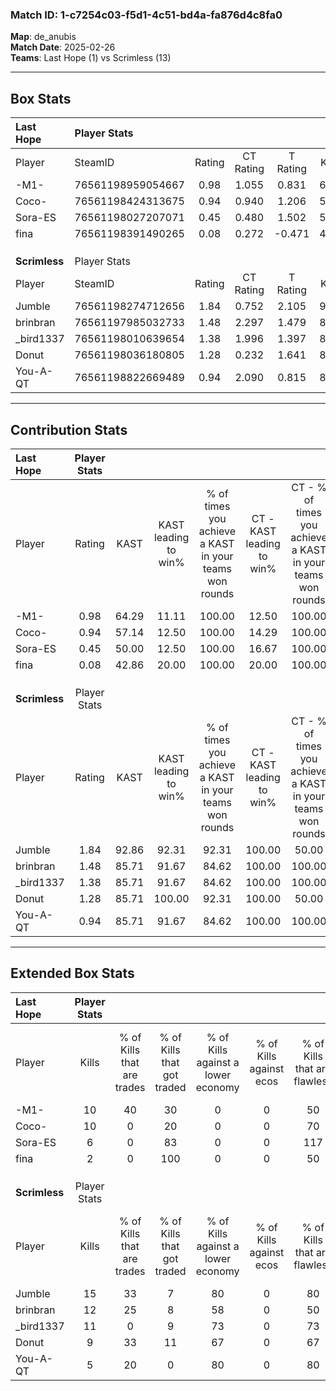 ### Match ID: 1-c7254c03-f5d1-4c51-bd4a-fa876d4c8fa0  
**Map**: de_anubis  
**Match Date**: 2025-02-26  
**Teams**: Last Hope (1) vs Scrimless (13)  

---  

## Box Stats  

| **Last Hope** | Player Stats      |        |           |          |       |       |       |         |        |      |     |
| :- | :- | :-: | :-: | :-: | :-: | :-: | :-: | :-: | :-: | :-: | :-: |
| Player        | SteamID           | Rating | CT Rating | T Rating | KAST  |  ADR  | Kills | Assists | Deaths | K/D  | HS% |
| -M1-          | 76561198959054667 |  0.98  |   1.055   |  0.831   | 64.29 | 87.1  |  10   |    2    |   12   | 0.83 | 30  |
| Coco-         | 76561198424313675 |  0.94  |   0.940   |  1.206   | 57.14 | 101.1 |  10   |    2    |   13   | 0.77 | 60  |
| Sora-ES       | 76561198027207071 |  0.45  |   0.480   |  1.502   | 50.00 | 58.1  |   6   |    0    |   14   | 0.43 | 83  |
| fina          | 76561198391490265 |  0.08  |   0.272   |  -0.471  | 42.86 | 35.2  |   2   |    1    |   14   | 0.14 | 50  |
|               |                   |        |           |          |       |       |       |         |        |      |     |
|               |                   |        |           |          |       |       |       |         |        |      |     |
|               |                   |        |           |          |       |       |       |         |        |      |     |
| **Scrimless** | Player Stats      |        |           |          |       |       |       |         |        |      |     |
| Player        | SteamID           | Rating | CT Rating | T Rating | KAST  |  ADR  | Kills | Assists | Deaths | K/D  | HS% |
| Jumble        | 76561198274712656 |  1.84  |   0.752   |  2.105   | 92.86 | 96.2  |  15   |    2    |   4    | 3.75 | 33  |
| brinbran      | 76561197985032733 |  1.48  |   2.297   |  1.479   | 85.71 | 85.8  |  12   |    1    |   6    | 2.00 | 50  |
| _bird1337     | 76561198010639654 |  1.38  |   1.996   |  1.397   | 85.71 | 66.7  |  11   |    4    |   6    | 1.83 | 45  |
| Donut         | 76561198036180805 |  1.28  |   0.232   |  1.641   | 85.71 | 85.1  |   9   |    5    |   7    | 1.29 | 66  |
| You-A-QT      | 76561198822669489 |  0.94  |   2.090   |  0.815   | 85.71 | 42.9  |   5   |    5    |   6    | 0.83 | 80  |
---  

## Contribution Stats  

| **Last Hope** | Player Stats |       |                      |                                                        |                           |                                                             |                          |                                                            |
| :- | :-: | :-: | :-: | :-: | :-: | :-: | :-: | :-: |
| Player        |    Rating    | KAST  | KAST leading to win% | % of times you achieve a KAST in your teams won rounds | CT - KAST leading to win% | CT - % of times you achieve a KAST in your teams won rounds | T - KAST leading to win% | T - % of times you achieve a KAST in your teams won rounds |
| -M1-          |     0.98     | 64.29 |        11.11         |                         100.00                         |           12.50           |                           100.00                            |           0.00           |                            0.00                            |
| Coco-         |     0.94     | 57.14 |        12.50         |                         100.00                         |           14.29           |                           100.00                            |           0.00           |                            0.00                            |
| Sora-ES       |     0.45     | 50.00 |        12.50         |                         100.00                         |           16.67           |                           100.00                            |           0.00           |                            0.00                            |
| fina          |     0.08     | 42.86 |        20.00         |                         100.00                         |           20.00           |                           100.00                            |           0.00           |                            0.00                            |
|               |              |       |                      |                                                        |                           |                                                             |                          |                                                            |
|               |              |       |                      |                                                        |                           |                                                             |                          |                                                            |
|               |              |       |                      |                                                        |                           |                                                             |                          |                                                            |
| **Scrimless** | Player Stats |       |                      |                                                        |                           |                                                             |                          |                                                            |
| Player        |    Rating    | KAST  | KAST leading to win% | % of times you achieve a KAST in your teams won rounds | CT - KAST leading to win% | CT - % of times you achieve a KAST in your teams won rounds | T - KAST leading to win% | T - % of times you achieve a KAST in your teams won rounds |
| Jumble        |     1.84     | 92.86 |        92.31         |                         92.31                          |          100.00           |                            50.00                            |          91.67           |                           100.00                           |
| brinbran      |     1.48     | 85.71 |        91.67         |                         84.62                          |          100.00           |                           100.00                            |          90.00           |                           81.82                            |
| _bird1337     |     1.38     | 85.71 |        91.67         |                         84.62                          |          100.00           |                           100.00                            |          90.00           |                           81.82                            |
| Donut         |     1.28     | 85.71 |        100.00        |                         92.31                          |          100.00           |                            50.00                            |          100.00          |                           100.00                           |
| You-A-QT      |     0.94     | 85.71 |        91.67         |                         84.62                          |          100.00           |                           100.00                            |          90.00           |                           81.82                            |
---  

## Extended Box Stats  

| **Last Hope** | Player Stats |                            |                            |                                    |                         |                              |                                 |        |                             |                                     |                          |                               |                            |
| :- | :-: | :-: | :-: | :-: | :-: | :-: | :-: | :-: | :-: | :-: | :-: | :-: | :-: |
| Player        |    Kills     | % of Kills that are trades | % of Kills that got traded | % of Kills against a lower economy | % of Kills against ecos | % of Kills that are flawless | % of Kills that are close duels | Deaths | % of Deaths that get traded | % of Deaths against a lower economy | % of Deaths against ecos | % of Deaths that are flawless | % of Deaths that are close |
| -M1-          |      10      |             40             |             30             |                 0                  |            0            |              50              |               20                |   12   |              8              |                  0                  |            0             |              42               |             8              |
| Coco-         |      10      |             0              |             20             |                 0                  |            0            |              70              |               10                |   13   |              0              |                  0                  |            0             |              62               |             15             |
| Sora-ES       |      6       |             0              |             83             |                 0                  |            0            |             117              |                0                |   14   |              0              |                  0                  |            0             |              86               |             0              |
| fina          |      2       |             0              |            100             |                 0                  |            0            |              50              |                0                |   14   |             21              |                  7                  |            0             |              79               |             0              |
|               |              |                            |                            |                                    |                         |                              |                                 |        |                             |                                     |                          |                               |                            |
|               |              |                            |                            |                                    |                         |                              |                                 |        |                             |                                     |                          |                               |                            |
|               |              |                            |                            |                                    |                         |                              |                                 |        |                             |                                     |                          |                               |                            |
| **Scrimless** | Player Stats |                            |                            |                                    |                         |                              |                                 |        |                             |                                     |                          |                               |                            |
| Player        |    Kills     | % of Kills that are trades | % of Kills that got traded | % of Kills against a lower economy | % of Kills against ecos | % of Kills that are flawless | % of Kills that are close duels | Deaths | % of Deaths that get traded | % of Deaths against a lower economy | % of Deaths against ecos | % of Deaths that are flawless | % of Deaths that are close |
| Jumble        |      15      |             33             |             7              |                 80                 |            0            |              80              |                7                |   4    |             50              |                 75                  |            0             |              75               |             0              |
| brinbran      |      12      |             25             |             8              |                 58                 |            0            |              50              |                8                |   6    |             50              |                 67                  |            0             |              67               |             33             |
| _bird1337     |      11      |             0              |             9              |                 73                 |            0            |              73              |                9                |   6    |             33              |                 83                  |            0             |              83               |             0              |
| Donut         |      9       |             33             |             11             |                 67                 |            0            |              67              |                0                |   7    |             57              |                 71                  |            0             |              71               |             14             |
| You-A-QT      |      5       |             20             |             0              |                 80                 |            0            |              80              |                0                |   6    |             17              |                 83                  |            0             |              50               |             0              |
